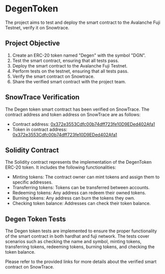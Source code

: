 # DegenToken

The project aims to test and deploy the smart contract to the Avalanche Fuji Testnet, verify it on Snowtrace.

## Project Objective

1. Create an ERC-20 token named "Degen" with the symbol "DGN".
2. Test the smart contract, ensuring that all tests pass.
3. Deploy the smart contract to the Avalanche Fuji Testnet.
4. Perform tests on the testnet, ensuring that all tests pass.
5. Verify the smart contract on Snowtrace.
6. Share the verified smart contract with the project team.


## SnowTrace Verification

The Degen token smart contract has been verified on SnowTrace. The contract address and token address on SnowTrace are as follows:

- Contract address: [0x372e3553Cdfc00b74dff723fe10D9EDed402Afa1](https://testnet.snowtrace.io/address/0x372e3553cdfc00b74dff723fe10d9eded402afa1)
- Token in contract address: [0x372e3553Cdfc00b74dff723fe10D9EDed402Afa1](https://testnet.snowtrace.io/token/0x372e3553cdfc00b74dff723fe10d9eded402afa1)

## Solidity Contract

The Solidity contract represents the implementation of the DegenToken ERC-20 token. It includes the following functionalities:

- Minting tokens: The contract owner can mint tokens and assign them to specific addresses.
- Transferring tokens: Tokens can be transferred between accounts.
- Redeeming tokens: Any address can redeem their owned tokens.
- Burning tokens: Any address can burn the tokens they own.
- Checking token balance: Addresses can check their token balance.

## Degen Token Tests

The Degen token tests are implemented to ensure the proper functionality of the smart contract in both hardhat and fuji network. The tests cover scenarios such as checking the name and symbol, minting tokens, transferring tokens, redeeming tokens, burning tokens, and checking the token balance.

Please refer to the provided links for more details about the verified smart contract on SnowTrace.
